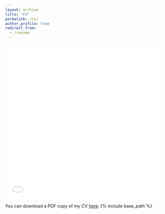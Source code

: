 ```yaml
---
layout: archive
title: "CV"
permalink: /cv/
author_profile: true
redirect_from:
  - /resume
---
```


<iframe src="/files/resume_updated.pdf" width="100%" height="500" frameborder="no" border="0" marginwidth="0" marginheight="0"></iframe>

You can download a PDF copy of my CV [here](/files/resume_updated.pdf).
{% include base_path %}
